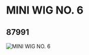 # MINI WIG NO. 6
## 87991
![MINI WIG NO. 6](https://lc-www-live-s.legocdn.com/media/bricks/5/2/4569106.jpg)
